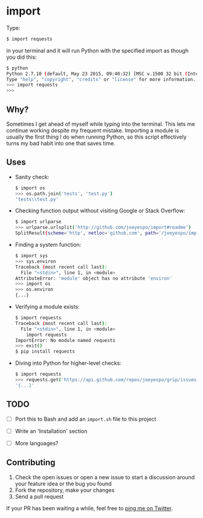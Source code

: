 import
======

Type:

```bash
$ import requests
```

in your terminal and it will run Python with the specified import as though you did this:

```bash
$ python
Python 2.7.10 (default, May 23 2015, 09:40:32) [MSC v.1500 32 bit (Intel)] on win32
Type "help", "copyright", "credits" or "license" for more information.
>>> import requests
>>>
```


Why?
----

Sometimes I get ahead of myself while typing into the terminal.
This lets me continue working despite my frequent mistake. Importing
a module is usually the first thing I do when running Python, so this
script effectively turns my bad habit into one that saves time.


Uses
----

- Sanity check:

  ```bash
  $ import os
  >>> os.path.join('tests', 'test.py')
  'tests\\test.py'
  ```

- Checking function output without visiting Google or Stack Overflow:

  ```bash
  $ import urlparse
  >>> urlparse.urlsplit('http://github.com/joeyespo/import#readme')
  SplitResult(scheme='http', netloc='github.com', path='/joeyespo/import', query='', fragment='readme')
  ```

- Finding a system function:

  ```bash
  $ import sys
  >>> sys.environ
  Traceback (most recent call last):
    File "<stdin>", line 1, in <module>
  AttributeError: 'module' object has no attribute 'environ'
  >>> import os
  >>> os.environ
  {...}
  ```

- Verifying a module exists:

  ```bash
  $ import requests
  Traceback (most recent call last):
    File "<stdin>", line 1, in <module>
      import requests
  ImportError: No module named requests
  >>> exit()
  $ pip install requests

  ```

- Diving into Python for higher-level checks:

  ```bash
  $ import requests
  >>> requests.get('https://api.github.com/repos/joeyespo/grip/issues').content
  '{...}'

  ```


TODO
----

- [ ] Port this to Bash and add an `import.sh` file to this project
- [ ] Write an 'Installation' section
- [ ] More languages?


Contributing
------------

1. Check the open issues or open a new issue to start a discussion around
   your feature idea or the bug you found
2. Fork the repository, make your changes
3. Send a pull request

If your PR has been waiting a while, feel free to [ping me on Twitter](http://twitter.com/joeyespo).
